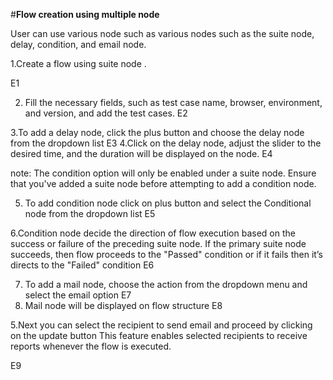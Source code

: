 ﻿#**Flow creation using multiple node**
 
User can use various node such as various nodes such as the suite node, delay, condition, and email node. 

1.Create a flow using suite node . 

E1

2. Fill the necessary fields, such as test case name, browser, environment, and version, and  add the test cases.
E2

3.To add a delay node, click the plus button and choose the delay node from the dropdown  list
E3
4.Click on the delay node, adjust the slider to the desired time, and the duration will be displayed on the node. 
E4

 note: The condition option will only be enabled under a suite node. Ensure that you've added a suite node before attempting to add a condition node.
 
 5. To add condition node click on plus button and select the Conditional node from the dropdown list
 E5
 
 6.Condition node decide the direction of flow execution based on the success or failure of the preceding suite node. If the primary suite node succeeds, then flow proceeds to the "Passed" condition or if it fails then it’s directs to the "Failed" condition
 E6
 
7. To add a mail node, choose the action from the dropdown menu and select the email option 
  E7
8.   Mail node will be displayed on flow structure 
E8

5.Next you can select the recipient to send email and proceed by clicking on the update button  This feature enables selected recipients to receive reports whenever the flow is executed.

E9
 

